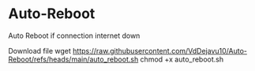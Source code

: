 # Auto-Reboot
Auto Reboot if connection internet down

Download file 
wget https://raw.githubusercontent.com/VdDejavu10/Auto-Reboot/refs/heads/main/auto_reboot.sh
chmod +x auto_reboot.sh
